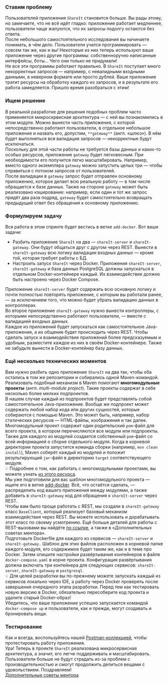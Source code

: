 <h3>Ставим проблему</h3>
<div class="paragraph">Пользователей приложения <code class="code-inline code-inline_theme_light">ShareIt</code> становится больше. Вы рады этому, но замечаете, что не всё идёт гладко: приложение работает медленнее, пользователи чаще жалуются, что их запросы подолгу остаются без ответа.</div>
<div class="paragraph">После небольшого самостоятельного исследования вы начинаете понимать, в чём дело. Пользователи учатся программировать — совсем так же, как и вы! Некоторые из них теперь используют ваше приложение через другие программы: собственноручно написанные интерфейсы, боты… Чего они только не придумали!</div>
<div class="paragraph">Не все эти программы работают правильно. В <code class="code-inline code-inline_theme_light">ShareIt</code> поступает много некорректных запросов — например, с невалидными входными данными, в неверном формате или просто дублей. Ваше приложение тратит ресурсы на обработку каждого из запросов, и в результате его работа замедляется. Пришло время разобраться с этим!</div>
<h3>Ищем решение</h3>
<div class="paragraph">В реальной разработке для решения подобных проблем часто применяется микросервисная архитектура — с ней вы познакомились в этом модуле. Можно вынести часть приложения, с которой непосредственно работают пользователи, в отдельное небольшое приложение и назвать его, допустим, <code class="code-inline code-inline_theme_light">**gateway**</code> (англ. «шлюз»). В нём будет выполняться вся валидация запросов — некорректные будут исключаться.</div>
<div class="paragraph">Поскольку для этой части работы не требуется базы данных и каких-то особых ресурсов, приложение <code class="code-inline code-inline_theme_light">gateway</code> будет легковесным. При необходимости его получится легко масштабировать. Например, вместо одного экземпляра <code class="code-inline code-inline_theme_light">gateway</code> можно запустить целых три — чтобы справиться с потоком запросов от пользователей.</div>
<div class="paragraph">После валидации в <code class="code-inline code-inline_theme_light">gateway</code> запрос будет отправлен основному приложению, которое делает всю реальную работу — в том числе обращается к базе данных. Также на стороне <code class="code-inline code-inline_theme_light">gateway</code> может быть реализовано кэширование: например, если один и тот же запрос придёт два раза подряд, <code class="code-inline code-inline_theme_light">gateway</code> будет самостоятельно возвращать предыдущий ответ без обращения к основному приложению.</div>
<h3>Формулируем задачу</h3>
<div class="paragraph">Вся работа в этом спринте будет вестись в ветке <code class="code-inline code-inline_theme_light">add-docker</code>. Вот ваши задачи:</div>
<ul>
	<li>Разбить приложение <code class="code-inline code-inline_theme_light">ShareIt</code> на два — <code class="code-inline code-inline_theme_light">shareIt-server</code> и <code class="code-inline code-inline_theme_light">shareIt-gateway</code>. Они будут общаться друг с другом через REST. Вынести в <code class="code-inline code-inline_theme_light">shareIt-gateway</code> всю логику валидации входных данных — кроме той, которая требует работы с БД.</li>
	<li>Настроить запуск <code class="code-inline code-inline_theme_light">ShareIt</code> через Docker. Приложения <code class="code-inline code-inline_theme_light">shareIt-server</code>, <code class="code-inline code-inline_theme_light">shareIt-gateway</code> и база данных PostgreSQL должны запускаться в отдельном Docker-контейнере каждый. Их взаимодействие должно быть настроено через Docker Compose.</li>
</ul>
<div class="paragraph">Приложение <code class="code-inline code-inline_theme_light">shareIt-server</code> будет содержать всю основную логику и почти полностью повторять приложение, с которым вы работали ранее, — за исключением того, что можно будет убрать валидацию данных в контроллерах.</div>
<div class="paragraph">Во второе приложение <code class="code-inline code-inline_theme_light">shareIt-gateway</code> нужно вынести контроллеры, с которыми непосредственно работают пользователи, — вместе с валидацией входных данных.</div>
<div class="paragraph">Каждое из приложений будет запускаться как самостоятельное Java-приложение, а их общение будет происходить через REST. Чтобы сделать запуск и взаимодействие приложений более предсказуемым и удобным, разместите каждое из них в своём Docker-контейнере. Также не забудьте вынести в Docker-контейнер базу данных.</div>
<h3>Ещё несколько технических моментов</h3>
<div class="paragraph">Вам нужно разбить одно приложение <code class="code-inline code-inline_theme_light">ShareIt</code> на два так, чтобы оба остались в том же репозитории и собирались одной Maven-командой. Реализовать подобный механизм в Maven помогают <strong>многомодульные проекты</strong> (англ. <em>multi-module project</em>). Такие проекты содержат в себе несколько более мелких подпроектов.</div>
<div class="paragraph">В нашем случае каждый из подпроектов будет представлять собой самостоятельное Java-приложение. Вообще же подпроект может содержать любой набор кода или других сущностей, которые собираются с помощью Maven. Это может быть, например, набор статических ресурсов — HTML-файлы, изображения и так далее.</div>
<div class="paragraph">Многомодульный проект содержит один родительский <code class="code-inline code-inline_theme_light">pom</code>-файл для всего проекта, в котором перечисляются все модули или подпроекты. Также для каждого из модулей создается собственный <code class="code-inline code-inline_theme_light">pom</code>-файл со всей информацией о сборке отдельного модуля. Когда в корневой директории проекта запустится команда сборки (например, <code class="code-inline code-inline_theme_light">mvn clean install</code>), Maven соберёт каждый из модулей и положит результирующий <code class="code-inline code-inline_theme_light">jar</code>-файл в директорию <code class="code-inline code-inline_theme_light">target</code> соответствующего модуля.</div>
<div class="quiz-task">
<div class="Markdown base-markdown base-markdown_with-gallery base-markdown markdown markdown_size_normal markdown_type_theory quiz-task__content">
<div class="paragraph">💡 Подробнее о том, как работать с многомодульными проектами, вы можете узнать <a href="https://spring.io/guides/gs/multi-module/" target="_blank" rel="noopener">из этого ресурса</a>.</div>
</div>
</div>
<div class="paragraph">Мы уже подготовили для вас шаблон многомодульного проекта — ищите его в ветке <a href="https://github.com/yandex-praktikum/java-shareit/tree/add-docker" target="_blank" rel="noopener">add-docker</a>. Всё, что остаётся сделать, — распределить код вашего приложения между модулями, а также добавить в <code class="code-inline code-inline_theme_light">shareIt-gateway</code> код для обращения к <code class="code-inline code-inline_theme_light">shareIt-server</code> через REST.</div>
<div class="paragraph">Чтобы вам было проще работать с REST, мы создали в <code class="code-inline code-inline_theme_light">shareIt-gateway</code> класс <code class="code-inline code-inline_theme_light">BaseClient</code>, который реализует базовый механизм взаимодействия через REST. Вы можете использовать и дорабатывать этот класс по своему усмотрению. Ещё больше деталей для работы с REST-вызовами вы найдёте <a href="https://www.baeldung.com/rest-template" target="_blank" rel="noopener">по ссылке</a>, а также в «Дополнительных советах ментора».</div>
<div class="paragraph">Подготовьте Dockerfile для каждого из сервисов — <code class="code-inline code-inline_theme_light">shareIt-server</code> и <code class="code-inline code-inline_theme_light">shareIt-gateway.</code> Шаблон для этих файлов расположен в корневой папке каждого модуля, его содержимое будет таким же, как и в теме про Docker. Затем опишите настройки развёртывания контейнеров в файле <code class="code-inline code-inline_theme_light">docker-compose.yaml</code> в корне проекта. Конфигурация развёртывания должна включать три контейнера для следующих сервисов: <code class="code-inline code-inline_theme_light">shareIt-server</code>, <code class="code-inline code-inline_theme_light">shareIt-gateway</code> и <code class="code-inline code-inline_theme_light">postgresql</code>.</div>
<div class="quiz-task">
<div class="Markdown base-markdown base-markdown_with-gallery base-markdown markdown markdown_size_normal markdown_type_theory quiz-task__content">
<div class="paragraph">💡 Для целей разработки вы по-прежнему можете запускать каждый из сервисов локально через IDE, а работу через Docker проверять после завершения очередного этапа разработки. Перед тем как тестировать новую версию в Docker, обязательно пересоберите код проекта и удалите старый Docker-образ!</div>
</div>
</div>
<div class="paragraph">Убедитесь, что ваше приложение успешно запускается командой <code class="code-inline code-inline_theme_light">docker-compose up</code> и пользователи, как и прежде, могут создавать и бронировать вещи.</div>
<h3>Тестирование</h3>
<div class="paragraph">Как и всегда, воспользуйтесь нашей <a href="https://github.com/yandex-praktikum/java-shareit/blob/add-docker/postman/sprint.json" target="_blank" rel="noopener">Postman-коллекцией</a>, чтобы протестировать работу приложения.</div>
<div class="paragraph">Ура! Теперь в проекте <code class="code-inline code-inline_theme_light">ShareIt</code> реализована микросервисная архитектура, а значит, его легче поддерживать и масштабировать. Пользователи больше не будут страдать из-за проблем с производительностью и смогут продолжить делиться вещами с удовольствием. Поздравляем!</div>
<div class="paragraph"><a href="https://code.s3.yandex.net/Java/4mod17sprProject/Mentors_advice_shareIt_part4_12.08.22.pdf" target="_blank" rel="noopener">Дополнительные советы ментора</a></div>

